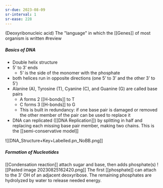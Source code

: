 ```yaml
---
sr-due: 2023-08-09
sr-interval: 1
sr-ease: 228
---
```


(Deoxyribonucleic acid)
The "language" in which the [[Genes]] of most organism is written
#review
##### Basics of DNA
- Double helix structure
- 5’ to 3’ ends
	- 5’ is the side of the monomer with the phosphate
- both helices run in opposite directions (one 5’ to 3’ and the other 3’ to 5’)
- Alanine (A), Tyrosine (T), Cyanine (C), and Guanine (G) are called base pairs
    - A forms 2 [[H-bonds]] to T
    - C forms 3 [[H-bonds]] to G
    - This is built in redundancy: if one base pair is damaged or removed the other member of the pair can be used to replace it
- DNA can replicated ([[DNA Replication]]) by splitting in half and replacing each missing base pair member, making two chains. This is the [[semi-conservative model]]

![[DNA_Structure+Key+Labelled.pn_NoBB.png]]
##### Formation of Nucleotides
[[Condensation reaction]] attach sugar and base, then adds phosphate(s)
![[Pasted image 20230825162420.png]]
The first [[phosphate]] can attach to the 3' OH of an adjacent deoxyribose. The remaining phosphates are hydrolyzed by water to release needed energy.

